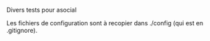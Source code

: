 Divers tests pour asocial

Les fichiers de configuration sont à recopier dans ./config (qui est en .gitignore).
